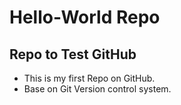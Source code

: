 # Hello-World Repo

## Repo to Test GitHub

* This is my first Repo on GitHub. 
* Base on Git Version control system.
